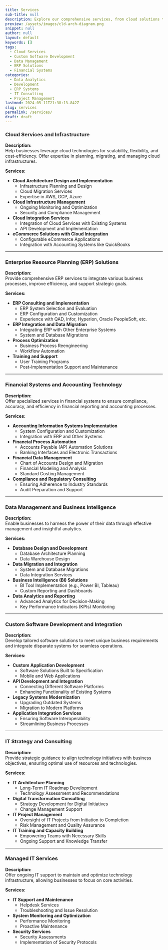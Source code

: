```yaml
---
title: Services
sub-title: null
description: Explore our comprehensive services, from cloud solutions to custom software development, designed to enhance your business efficiency and growth.
preview: /assets/images/cld-arch-diagram.png
snippet: null
author: null
layout: default
keywords: []
tags:
  - Cloud Services
  - Custom Software Development
  - Data Management
  - ERP Solutions
  - Financial Systems
categories:
  - Data Analytics
  - Development
  - ERP Systems
  - IT Consulting
  - Project Management
lastmod: 2024-05-11T21:38:13.842Z
slug: services
permalink: /services/
draft: draft
---
```


### Cloud Services and Infrastructure

**Description:**  
Help businesses leverage cloud technologies for scalability, flexibility, and cost-efficiency. Offer expertise in planning, migrating, and managing cloud infrastructures.

**Services:**

- **Cloud Architecture Design and Implementation**
  - Infrastructure Planning and Design
  - Cloud Migration Services
  - Expertise in AWS, GCP, Azure
- **Cloud Infrastructure Management**
  - Ongoing Monitoring and Optimization
  - Security and Compliance Management
- **Cloud Integration Services**
  - Integration of Cloud Services with Existing Systems
  - API Development and Implementation
- **eCommerce Solutions with Cloud Integration**
  - Configurable eCommerce Applications
  - Integration with Accounting Systems like QuickBooks

---

### Enterprise Resource Planning (ERP) Solutions

**Description:**  
Provide comprehensive ERP services to integrate various business processes, improve efficiency, and support strategic goals.

**Services:**

- **ERP Consulting and Implementation**
  - ERP System Selection and Evaluation
  - ERP Configuration and Customization
  - Experience with QAD, Infor, Hyperion, Oracle PeopleSoft, etc.
- **ERP Integration and Data Migration**
  - Integrating ERP with Other Enterprise Systems
  - System and Database Migrations
- **Process Optimization**
  - Business Process Reengineering
  - Workflow Automation
- **Training and Support**
  - User Training Programs
  - Post-Implementation Support and Maintenance

---

### Financial Systems and Accounting Technology

**Description:**  
Offer specialized services in financial systems to ensure compliance, accuracy, and efficiency in financial reporting and accounting processes.

**Services:**

- **Accounting Information Systems Implementation**
  - System Configuration and Customization
  - Integration with ERP and Other Systems
- **Financial Process Automation**
  - Accounts Payable (AP) Automation Solutions
  - Banking Interfaces and Electronic Transactions
- **Financial Data Management**
  - Chart of Accounts Design and Migration
  - Financial Modeling and Analysis
  - Standard Costing Management
- **Compliance and Regulatory Consulting**
  - Ensuring Adherence to Industry Standards
  - Audit Preparation and Support

---

### Data Management and Business Intelligence

**Description:**  
Enable businesses to harness the power of their data through effective management and insightful analytics.

**Services:**

- **Database Design and Development**
  - Database Architecture Planning
  - Data Warehouse Design
- **Data Migration and Integration**
  - System and Database Migrations
  - Data Integration Services
- **Business Intelligence (BI) Solutions**
  - BI Tool Implementation (e.g., Power BI, Tableau)
  - Custom Reporting and Dashboards
- **Data Analytics and Reporting**
  - Advanced Analytics for Decision-Making
  - Key Performance Indicators (KPIs) Monitoring

---

### Custom Software Development and Integration

**Description:**  
Develop tailored software solutions to meet unique business requirements and integrate disparate systems for seamless operations.

**Services:**

- **Custom Application Development**
  - Software Solutions Built to Specification
  - Mobile and Web Applications
- **API Development and Integration**
  - Connecting Different Software Platforms
  - Enhancing Functionality of Existing Systems
- **Legacy Systems Modernization**
  - Upgrading Outdated Systems
  - Migration to Modern Platforms
- **Application Integration Services**
  - Ensuring Software Interoperability
  - Streamlining Business Processes

---

### IT Strategy and Consulting

**Description:**  
Provide strategic guidance to align technology initiatives with business objectives, ensuring optimal use of resources and technologies.

**Services:**

- **IT Architecture Planning**
  - Long-Term IT Roadmap Development
  - Technology Assessment and Recommendations
- **Digital Transformation Consulting**
  - Strategy Development for Digital Initiatives
  - Change Management Support
- **IT Project Management**
  - Oversight of IT Projects from Initiation to Completion
  - Risk Management and Quality Assurance
- **IT Training and Capacity Building**
  - Empowering Teams with Necessary Skills
  - Ongoing Support and Knowledge Transfer

---

### Managed IT Services

**Description:**  
Offer ongoing IT support to maintain and optimize technology infrastructure, allowing businesses to focus on core activities.

**Services:**

- **IT Support and Maintenance**
  - Helpdesk Services
  - Troubleshooting and Issue Resolution
- **System Monitoring and Optimization**
  - Performance Monitoring
  - Proactive Maintenance
- **Security Services**
  - Security Assessments
  - Implementation of Security Protocols
